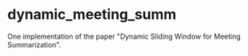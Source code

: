 # dynamic_meeting_summ
One implementation of the paper "Dynamic Sliding Window for Meeting Summarization".
